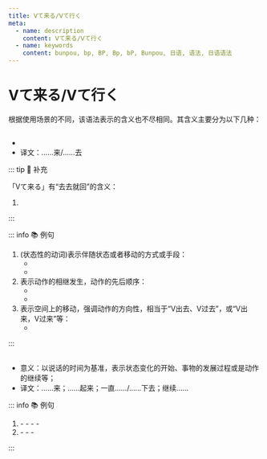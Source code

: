 ```yaml
---
title: Ⅴて来る/Ⅴて行く
meta:
  - name: description
    content: Ⅴて来る/Ⅴて行く
  - name: keywords
    content: bunpou, bp, BP, Bp, bP, Bunpou, 日语, 语法, 日语语法
---
```

  
# Ⅴて来る/Ⅴて行く

根据使用场景的不同，该语法表示的含义也不尽相同。其含义主要分为以下几种：

## <grammer-content sentence="一、表示**主体的移动**" />
  
- <grammer-content sentence='意义：表示完成Ⅴ这个动作后，进行方向性的移动。这里的动词常用**带有移动性质的动词**。**「Ⅴて来る」**表示**由远及近**，向靠近说话人所处位置的移动；**「Ⅴて行く」**表示**由近及远**，朝着离开说话人所处位置的移动；' />
- 译文：......来/......去

::: tip :bookmark: 补充

「Ⅴて来る」有“去去就回”的含义：

<div class='bunpou-block'>

1. <grammer-content sentence='[行/い]って**[来ます/きます]**。' trans='我出门咯。(隐含我去去就回，我出去后还会回来之意。)' />

</div>

:::

::: info :books: 例句
  
1. (状态性的动词)表示伴随状态或者移动的方式或手段：
   - <grammer-content sentence='[携帯電話/けいたいでんわ]を**[持っ/もっ]て[行き/いき]ます**。' trans='我要带着手机去。(伴随状态)' />
   - <grammer-content sentence='[電車/でんしゃ]に**[乗っ/のっ]て[来/き]ました**。' trans='我坐电车来的。(移动的方式手段)' />
2. 表示动作的相继发生，动作的先后顺序：
   - <grammer-content sentence='ご[飯/はん]を**[食べ/たべ]て[行く/いく]**。' trans='出去吃饭。' />
   - <grammer-content sentence='ご[飯/はん]を**[食べ/たべ]てくる**。' trans='过来吃饭。' />
3. 表示空间上的移动，强调动作的方向性，相当于“Ⅴ出去、Ⅴ过去”，或“Ⅴ出来，Ⅴ过来”等：
   - <grammer-content sentence='[風船/ふうせん]が**[飛ん/とん]で[行き/いき]ました**。' trans='气球飞走了。' />
  
:::

## <grammer-content sentence='二、表示**动作、变化的持续**' />

- 意义：以说话的时间为基准，表示状态变化的开始、事物的发展过程或是动作的继续等；
- 译文：......来；......起来；一直....../......下去；继续......

::: info :books: 例句

1. <grammer-content sentence='表示事物由**过去到现在**（强调从过去的某一时点起到说话时或某一特定的时点）的逐渐变化的过程或状态的持续、说话人**某种感觉的加强**，以及**事物现象的产生、开始**：' />
   - <grammer-content sentence='[文化/ぶんか][交流/こうりゅう]もいっそう[盛ん/さかん]に**なってきた**。' trans='文化交流也变得更加频繁。' />
   - <grammer-content sentence='[人工知能/じんこうちのう]の[技術/ぎじゅつ]はこれまで[少し/すこし]ずつ**[進歩/しんぽ]してきた**。' trans='迄今为止，人工智能技术已经开始慢慢地进步。' />
   - <grammer-content sentence='だんだん[寒く/さむく]**なってきた**。' trans='天气越来越冷了。(感觉的加强)' />
   - <grammer-content sentence='[雨/あめ]が**[降って/ふって]きた**。' trans='下起雨来了。(现象的产生、开始)' />
2. <grammer-content sentence='表示事物由**现在到以后**（强调从说话时起到以后的某一时点）的发展变化过程以及状态的继续，也可以表示事物或者现象的**消失**。**与「Ⅴてくる」不同的是，「Ⅴていく」不能表示变化的开始**:' />
   - <grammer-content sentence='ポップカルチャーは[一つ/ひとつ]の[国/くに]のものではなく、[人類/じんるい][共通/きょうつう]の[財産/ざいさん]に**なっていく**だろう。' trans='流行文化不是一个国家的，而是人类共同的财富。' />
   - <grammer-content sentence='[人工知能/じんこうちのう]の[技術/ぎじゅつ]はこれからも**[進ん/すすん]でいく**だろうと[思い/おもい]ます。' trans='我认为人工智能技术今后也将持续发展。' />
   - <grammer-content sentence='[星/ほし]がだんだん**[消え/きえ]ていく**' trans='星星正在逐渐消失。(事物的消失)' />

:::
  